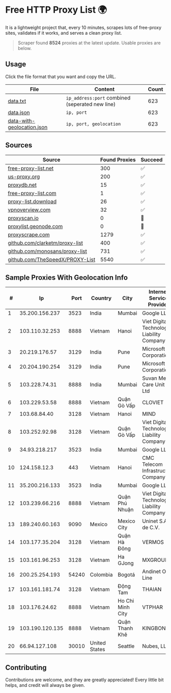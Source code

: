
# Free HTTP Proxy List 🌍

It is a lightweight project that, every 10 minutes, scrapes lots of free-proxy sites, validates if it works, and serves a clean proxy list.


> Scraper found **8524** proxies at the latest update. Usable proxies are below.

## Usage

Click the file format that you want and copy the URL.


|File|Content|Count|
|----|-------|-----|
|[data.txt](https://raw.githubusercontent.com/themiralay/Proxy-List-World/master/data.txt)|`ip_address:port` combined (seperated new line)|623|
|[data.json](https://raw.githubusercontent.com/themiralay/Proxy-List-World/master/data.json)|`ip, port`|623|
|[data-with-geolocation.json](https://raw.githubusercontent.com/themiralay/Proxy-List-World/master/data-with-geolocation.json)|`ip, port, geolocation`|623|

## Sources

|Source|Found Proxies|Succeed|
|------|-------------|-------|
|[free-proxy-list.net](https://free-proxy-list.net)|300|✅|
|[us-proxy.org](https://www.us-proxy.org)|200|✅|
|[proxydb.net](http://proxydb.net)|15|✅|
|[free-proxy-list.com](https://free-proxy-list.com/?page=&port=&type%5B%5D=http&type%5B%5D=https&up_time=0&search=Search)|1|✅|
|[proxy-list.download](https://www.proxy-list.download/HTTP)|26|✅|
|[vpnoverview.com](https://vpnoverview.com/privacy/anonymous-browsing/free-proxy-servers)|32|✅|
|[proxyscan.io](https://www.proxyscan.io)|0|🚫|
|[proxylist.geonode.com](https://proxylist.geonode.com/api/proxy-list?limit=300&page=1&sort_by=lastChecked&sort_type=desc&protocols=http,https)|0|🚫|
|[proxyscrape.com](https://api.proxyscrape.com/v2/?request=displayproxies&protocol=http&timeout=10000&country=all&ssl=all&anonymity=all)|1279|✅|
|[github.com/clarketm/proxy-list](https://raw.githubusercontent.com/clarketm/proxy-list/master/proxy-list-raw.txt)|400|✅|
|[github.com/monosans/proxy-list](https://raw.githubusercontent.com/monosans/proxy-list/main/proxies/http.txt)|731|✅|
|[github.com/TheSpeedX/PROXY-List](https://raw.githubusercontent.com/TheSpeedX/PROXY-List/master/http.txt)|5540|✅|


## Sample Proxies With Geolocation Info

|#|Ip|Port|Country|City|Internet Service Provider|
|-|--|----|-------|----|-------------------------|
|1|35.200.156.237|3523|India|Mumbai|Google LLC|
|2|103.110.32.253|8888|Vietnam|Hanoi|Viet Digital Technology Liability Company|
|3|20.219.176.57|3129|India|Pune|Microsoft Corporation|
|4|20.204.190.254|3129|India|Pune|Microsoft Corporation|
|5|103.228.74.31|8888|India|Mumbai|Suvan Medi Care Unit Pvt Ltd|
|6|103.229.53.58|8888|Vietnam|Quận Gò Vấp|CLOVIET|
|7|103.68.84.40|3128|Vietnam|Hanoi|MIND|
|8|103.252.92.98|3128|Vietnam|Quận Gò Vấp|Viet Digital Technology Liability Company|
|9|34.93.218.217|3523|India|Mumbai|Google LLC|
|10|124.158.12.3|443|Vietnam|Hanoi|CMC Telecom Infrastructure Company|
|11|35.200.216.133|3523|India|Mumbai|Google LLC|
|12|103.239.66.216|8888|Vietnam|Quận Phú Nhuận|Viet Digital Technology Liability Company|
|13|189.240.60.163|9090|Mexico|Mexico City|Uninet S.A. de C.V.|
|14|103.177.35.204|3128|Vietnam|Quận Hà Đông|VERMOS|
|15|103.161.96.253|3128|Vietnam|Ha GJong|MXGROUP|
|16|200.25.254.193|54240|Colombia|Bogotá|Andinet ON Line|
|17|103.161.181.74|3128|Vietnam|Động Tam|THAIAN|
|18|103.176.24.62|8888|Vietnam|Ho Chi Minh City|VTPHAR|
|19|103.190.120.135|8888|Vietnam|Quận Thanh Khê|KINGBOND|
|20|66.94.127.108|30010|United States|Seattle|Nubes, LLC|



## Contributing

Contributions are welcome, and they are greatly appreciated! Every
little bit helps, and credit will always be given.


